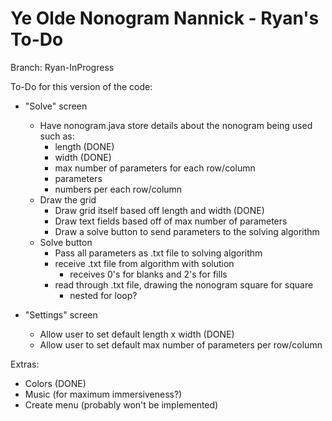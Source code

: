 # Ye Olde Nonogram Nannick - Ryan's To-Do
Branch: Ryan-InProgress

To-Do for this version of the code:
- "Solve" screen
  - Have nonogram.java store details about the nonogram being used such as:
    - length (DONE)
    - width (DONE)
    - max number of parameters for each row/column
    - parameters
    - numbers per each row/column
  - Draw the grid
    - Draw grid itself based off length and width (DONE)
    - Draw text fields based off of max number of parameters
    - Draw a solve button to send parameters to the solving algorithm
  - Solve button
    - Pass all parameters as .txt file to solving algorithm
    - receive .txt file from algorithm with solution 
      - receives 0's for blanks and 2's for fills
    - read through .txt file, drawing the nonogram square for square
      - nested for loop?
      
- "Settings" screen
  - Allow user to set default length x width (DONE)
  - Allow user to set default max number of parameters per row/column

Extras:
- Colors (DONE)
- Music (for maximum immersiveness?)
- Create menu (probably won't be implemented)
